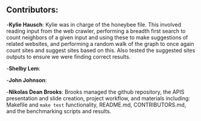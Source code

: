Contributors:
-------------
-**Kylie Hausch**: Kylie was in charge of the honeybee file. This involved reading input from the web crawler, performing a breadth first search to count neighbors of a given input and using these to make suggestions of related websites, and performing a random walk of the graph to once again count sites and suggest sites based on this. Also tested the suggested sites outputs to ensure we were finding correct results.

-**Shelby Lem**:

-**John Johnson**:

-**Nikolas Dean Brooks**: Brooks managed the github repository, the APIS presentation and slide creation, project workflow, and materials including: Makefile and `make test` functionality, README.md, CONTRIBUTORS.md, and the benchmarking scripts and results.
